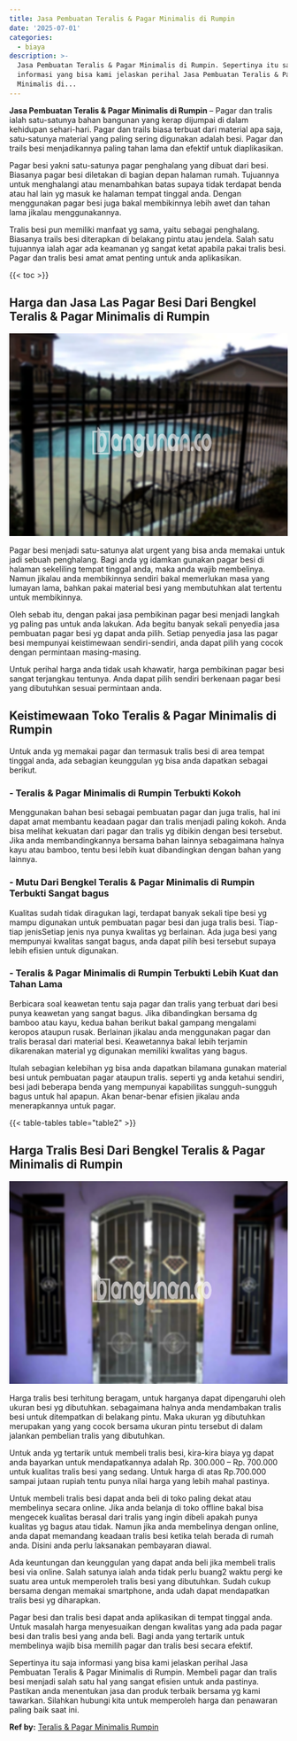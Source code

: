 ```yaml
---
title: Jasa Pembuatan Teralis & Pagar Minimalis di Rumpin
date: '2025-07-01'
categories:
  - biaya
description: >-
  Jasa Pembuatan Teralis & Pagar Minimalis di Rumpin. Sepertinya itu saja
  informasi yang bisa kami jelaskan perihal Jasa Pembuatan Teralis & Pagar
  Minimalis di...
---
```


**Jasa Pembuatan Teralis & Pagar Minimalis di Rumpin** – Pagar dan tralis ialah satu-satunya bahan bangunan yang kerap dijumpai di dalam kehidupan sehari-hari. Pagar dan trails biasa terbuat dari material apa saja, satu-satunya material yang paling sering digunakan adalah besi. Pagar dan trails besi menjadikannya paling tahan lama dan efektif untuk diaplikasikan.

Pagar besi yakni satu-satunya pagar penghalang yang dibuat dari besi. Biasanya pagar besi diletakan di bagian depan halaman rumah. Tujuannya untuk menghalangi atau menambahkan batas supaya tidak terdapat benda atau hal lain yg masuk ke halaman tempat tinggal anda. Dengan menggunakan pagar besi juga bakal membikinnya lebih awet dan tahan lama jikalau menggunakannya.

Tralis besi pun memiliki manfaat yg sama, yaitu sebagai penghalang. Biasanya trails besi diterapkan di belakang pintu atau jendela. Salah satu tujuannya ialah agar ada keamanan yg sangat ketat apabila pakai tralis besi. Pagar dan tralis besi amat amat penting untuk anda aplikasikan.

{{< toc >}}

## Harga dan Jasa Las Pagar Besi Dari Bengkel Teralis & Pagar Minimalis di Rumpin

![Jasa Pembuatan Teralis & Pagar Minimalis di Rumpin](/images/pagar-minimalis-murah-18.png)

Pagar besi menjadi satu-satunya alat urgent yang bisa anda memakai untuk jadi sebuah penghalang. Bagi anda yg idamkan gunakan pagar besi di halaman sekeliling tempat tinggal anda, maka anda wajib membelinya. Namun jikalau anda membikinnya sendiri bakal memerlukan masa yang lumayan lama, bahkan pakai material besi yang membutuhkan alat tertentu untuk membikinnya.

Oleh sebab itu, dengan pakai jasa pembikinan pagar besi menjadi langkah yg paling pas untuk anda lakukan. Ada begitu banyak sekali penyedia jasa pembuatan pagar besi yg dapat anda pilih. Setiap penyedia jasa las pagar besi mempunyai keistimewaan sendiri-sendiri, anda dapat pilih yang cocok dengan permintaan masing-masing.

Untuk perihal harga anda tidak usah khawatir, harga pembikinan pagar besi sangat terjangkau tentunya. Anda dapat pilih sendiri berkenaan pagar besi yang dibutuhkan sesuai permintaan anda.

## Keistimewaan Toko Teralis & Pagar Minimalis di Rumpin

Untuk anda yg memakai pagar dan termasuk tralis besi di area tempat tinggal anda, ada sebagian keunggulan yg bisa anda dapatkan sebagai berikut.

### \- Teralis & Pagar Minimalis di Rumpin Terbukti Kokoh

Menggunakan bahan besi sebagai pembuatan pagar dan juga tralis, hal ini dapat amat membantu keadaan pagar dan tralis menjadi paling kokoh. Anda bisa melihat kekuatan dari pagar dan tralis yg dibikin dengan besi tersebut. Jika anda membandingkannya bersama bahan lainnya sebagaimana halnya kayu atau bamboo, tentu besi lebih kuat dibandingkan dengan bahan yang lainnya.

### \- Mutu Dari Bengkel Teralis & Pagar Minimalis di Rumpin Terbukti Sangat bagus

Kualitas sudah tidak diragukan lagi, terdapat banyak sekali tipe besi yg mampu digunakan untuk pembuatan pagar besi dan juga tralis besi. Tiap-tiap jenisSetiap jenis nya punya kwalitas yg berlainan. Ada juga besi yang mempunyai kwalitas sangat bagus, anda dapat pilih besi tersebut supaya lebih efisien untuk digunakan.

### \- Teralis & Pagar Minimalis di Rumpin Terbukti Lebih Kuat dan Tahan Lama

Berbicara soal keawetan tentu saja pagar dan tralis yang terbuat dari besi punya keawetan yang sangat bagus. Jika dibandingkan bersama dg bamboo atau kayu, kedua bahan berikut bakal gampang mengalami keropos ataupun rusak. Berlainan jikalau anda menggunakan pagar dan tralis berasal dari material besi. Keawetannya bakal lebih terjamin dikarenakan material yg digunakan memiliki kwalitas yang bagus.

Itulah sebagian kelebihan yg bisa anda dapatkan bilamana gunakan material besi untuk pembuatan pagar ataupun tralis. seperti yg anda ketahui sendiri, besi jadi beberapa benda yang mempunyai kapabilitas sungguh-sungguh bagus untuk hal apapun. Akan benar-benar efisien jikalau anda menerapkannya untuk pagar.

{{< table-tables table="table2" >}}

## Harga Tralis Besi Dari Bengkel Teralis & Pagar Minimalis di Rumpin

![Jasa Pembuatan Teralis & Pagar Minimalis di Rumpin](/images/teralis-minimalis-murah-11.png)

Harga tralis besi terhitung beragam, untuk harganya dapat dipengaruhi oleh ukuran besi yg dibutuhkan. sebagaimana halnya anda mendambakan tralis besi untuk ditempatkan di belakang pintu. Maka ukuran yg dibutuhkan merupakan yang yang cocok bersama ukuran pintu tersebut di dalam jalankan pembelian tralis yang dibutuhkan.

Untuk anda yg tertarik untuk membeli tralis besi, kira-kira biaya yg dapat anda bayarkan untuk mendapatkannya adalah Rp. 300.000 – Rp. 700.000 untuk kualitas tralis besi yang sedang. Untuk harga di atas Rp.700.000 sampai jutaan rupiah tentu punya nilai harga yang lebih mahal pastinya.

Untuk membeli tralis besi dapat anda beli di toko paling dekat atau membelinya secara online. Jika anda belanja di toko offline bakal bisa mengecek kualitas berasal dari tralis yang ingin dibeli apakah punya kualitas yg bagus atau tidak. Namun jika anda membelinya dengan online, anda dapat memandang keadaan tralis besi ketika telah berada di rumah anda. Disini anda perlu laksanakan pembayaran diawal.

Ada keuntungan dan keunggulan yang dapat anda beli jika membeli tralis besi via online. Salah satunya ialah anda tidak perlu buang2 waktu pergi ke suatu area untuk memperoleh tralis besi yang dibutuhkan. Sudah cukup bersama dengan memakai smartphone, anda udah dapat mendapatkan tralis besi yg diharapkan.

Pagar besi dan tralis besi dapat anda aplikasikan di tempat tinggal anda. Untuk masalah harga menyesuaikan dengan kwalitas yang ada pada pagar besi dan tralis besi yang anda beli. Bagi anda yang tertarik untuk membelinya wajib bisa memilih pagar dan tralis besi secara efektif.

Sepertinya itu saja informasi yang bisa kami jelaskan perihal Jasa Pembuatan Teralis & Pagar Minimalis di Rumpin. Membeli pagar dan tralis besi menjadi salah satu hal yang sangat efisien untuk anda pastinya. Pastikan anda menentukan jasa dan produk terbaik bersama yg kami tawarkan. Silahkan hubungi kita untuk memperoleh harga dan penawaran paling baik saat ini.

**Ref by:** [Teralis & Pagar Minimalis Rumpin](https://id.wikipedia.org/wiki/Teralis)
